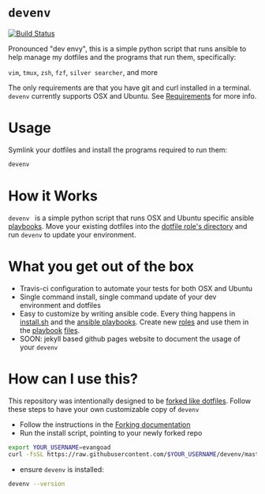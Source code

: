 # `devenv`

[![Build Status](https://travis-ci.org/evangoad/devie.svg?branch=master)](https://travis-ci.org/evangoad/devie)

Pronounced "dev envy", this is a simple python script that runs ansible to help
manage my dotfiles and the programs that run them, specifically:

`vim`, `tmux`, `zsh`, `fzf`, `silver searcher`, and more

The only requirements are that you have git and curl installed in a terminal.
`devenv` currently supports OSX and Ubuntu. See [Requirements](REQUIREMENTS.md)
for more info.

# Usage

Symlink your dotfiles and install the programs required to run them:

```bash
devenv
```

# How it Works

`devenv ` is a simple python script that runs OSX and Ubuntu specific ansible
[playbooks](playbooks/). Move your existing dotfiles into the [dotfile role's
directory](playbooks/roles/dotfiles/files) and run `devenv` to update your
environment.

# What you get out of the box

- Travis-ci configuration to automate your tests for both OSX and Ubuntu
- Single command install, single command update of your dev environment and
  dotfiles
- Easy to customize by writing ansible code.  Every thing happens in
  [install.sh](install.sh/) and the [ansible playbooks](playbooks/).  Create new
  [roles](playbooks/roles) and use them in the [playbook](playbooks/ubuntu.yml)
  [files](playbooks/osx.yml).
- SOON: jekyll based github pages website to document the usage of your `devenv`

# How can I use this?

This repository was intentionally designed to be [forked like
dotfiles](http://zachholman.com/2010/08/dotfiles-are-meant-to-be-forked/).
Follow these steps to have your own customizable copy of `devenv`

- Follow the instructions in the [Forking documentation](FORKING.md)
- Run the install script, pointing to your newly forked repo

```bash
export YOUR_USERNAME=evangoad
curl -fsSL https://raw.githubusercontent.com/$YOUR_USERNAME/devenv/master/install.sh | bash
```

- ensure `devenv` is installed:

```bash
devenv --version
```

